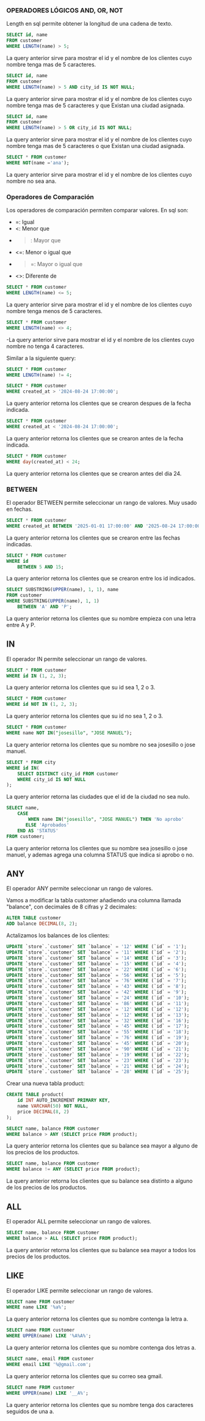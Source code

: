 ### OPERADORES LÓGICOS AND, OR, NOT

Length en sql permite obtener la longitud de una cadena de texto.

```sql
SELECT id, name
FROM customer
WHERE LENGTH(name) > 5;
```

La query anterior sirve para mostrar el id y el nombre de los clientes cuyo nombre tenga mas de 5 caracteres.

```sql
SELECT id, name
FROM customer
WHERE LENGTH(name) > 5 AND city_id IS NOT NULL;
```

La query anterior sirve para mostrar el id y el nombre de los clientes cuyo nombre tenga mas de 5 caracteres y que Existan una ciudad asignada.

```sql
SELECT id, name
FROM customer
WHERE LENGTH(name) > 5 OR city_id IS NOT NULL;
```

La query anterior sirve para mostrar el id y el nombre de los clientes cuyo nombre tenga mas de 5 caracteres o que Existan una ciudad asignada.

```sql
SELECT * FROM customer
WHERE NOT(name ='ana');
```

La query anterior sirve para mostrar el id y el nombre de los clientes cuyo nombre no sea ana.

### Operadores de Comparación

Los operadores de comparación permiten comparar valores. En sql son:

- =: Igual
- <: Menor que
- > : Mayor que
- <=: Menor o igual que
- > =: Mayor o igual que
- <>: Diferente de

```sql
SELECT * FROM customer
WHERE LENGTH(name) <= 5;
```

La query anterior sirve para mostrar el id y el nombre de los clientes cuyo nombre tenga menos de 5 caracteres.

```sql
SELECT * FROM customer
WHERE LENGTH(name) <> 4;
```

-La query anterior sirve para mostrar el id y el nombre de los clientes cuyo nombre no tenga 4 caracteres.

Similar a la siguiente query:

```sql
SELECT * FROM customer
WHERE LENGTH(name) != 4;
```

```sql
SELECT * FROM customer
WHERE created_at > '2024-08-24 17:00:00';
```

La query anterior retorna los clientes que se crearon despues de la fecha indicada.

```sql
SELECT * FROM customer
WHERE created_at < '2024-08-24 17:00:00';
```

La query anterior retorna los clientes que se crearon antes de la fecha indicada.

```sql
SELECT * FROM customer
WHERE day(created_at) < 24;
```

La query anterior retorna los clientes que se crearon antes del dia 24.

### BETWEEN

El operador BETWEEN permite seleccionar un rango de valores. Muy usado en fechas.

```sql
SELECT * FROM customer
WHERE created_at BETWEEN '2025-01-01 17:00:00' AND '2025-08-24 17:00:00';
```

La query anterior retorna los clientes que se crearon entre las fechas indicadas.

```sql
SELECT * FROM customer
WHERE id
	BETWEEN 5 AND 15;
```

La query anterior retorna los clientes que se crearon entre los id indicados.

```sql
SELECT SUBSTRING(UPPER(name), 1, 1), name
FROM customer
WHERE SUBSTRING(UPPER(name), 1, 1)
    BETWEEN 'A' AND 'P';
```

La query anterior retorna los clientes que su nombre empieza con una letra entre A y P.

## IN

El operador IN permite seleccionar un rango de valores.

```sql
SELECT * FROM customer
WHERE id IN (1, 2, 3);
```

La query anterior retorna los clientes que su id sea 1, 2 o 3.

```sql
SELECT * FROM customer
WHERE id NOT IN (1, 2, 3);
```

La query anterior retorna los clientes que su id no sea 1, 2 o 3.

```sql
SELECT * FROM customer
WHERE name NOT IN("josesillo", "JOSE MANUEL");
```

La query anterior retorna los clientes que su nombre no sea josesillo o jose manuel.

```sql
SELECT * FROM city
WHERE id IN(
	SELECT DISTINCT city_id FROM customer
    WHERE city_id IS NOT NULL
);
```

La query anterior retorna las ciudades que el id de la ciudad no sea nulo.

```sql
SELECT name,
	CASE
		WHEN name IN("josesillo", "JOSE MANUEL") THEN 'No aprobo'
       ELSE 'Aprobados'
	END AS 'STATUS'
FROM customer;
```

La query anterior retorna los clientes que su nombre sea josesillo o jose manuel, y ademas agrega una columna STATUS que indica si aprobo o no.

## ANY

El operador ANY permite seleccionar un rango de valores.

Vamos a modificar la tabla customer añadiendo una columna llamada "balance", con decimales de 8 cifras y 2 decimales:

```sql
ALTER TABLE customer
ADD balance DECIMAL(8, 2);
```

Actalizamos los balances de los clientes:

```sql
UPDATE `store`.`customer` SET `balance` = '12' WHERE (`id` = '1');
UPDATE `store`.`customer` SET `balance` = '11' WHERE (`id` = '2');
UPDATE `store`.`customer` SET `balance` = '14' WHERE (`id` = '3');
UPDATE `store`.`customer` SET `balance` = '15' WHERE (`id` = '4');
UPDATE `store`.`customer` SET `balance` = '22' WHERE (`id` = '6');
UPDATE `store`.`customer` SET `balance` = '56' WHERE (`id` = '5');
UPDATE `store`.`customer` SET `balance` = '76' WHERE (`id` = '7');
UPDATE `store`.`customer` SET `balance` = '43' WHERE (`id` = '8');
UPDATE `store`.`customer` SET `balance` = '42' WHERE (`id` = '9');
UPDATE `store`.`customer` SET `balance` = '24' WHERE (`id` = '10');
UPDATE `store`.`customer` SET `balance` = '86' WHERE (`id` = '11');
UPDATE `store`.`customer` SET `balance` = '12' WHERE (`id` = '12');
UPDATE `store`.`customer` SET `balance` = '12' WHERE (`id` = '13');
UPDATE `store`.`customer` SET `balance` = '32' WHERE (`id` = '16');
UPDATE `store`.`customer` SET `balance` = '45' WHERE (`id` = '17');
UPDATE `store`.`customer` SET `balance` = '55' WHERE (`id` = '18');
UPDATE `store`.`customer` SET `balance` = '76' WHERE (`id` = '19');
UPDATE `store`.`customer` SET `balance` = '45' WHERE (`id` = '20');
UPDATE `store`.`customer` SET `balance` = '90' WHERE (`id` = '21');
UPDATE `store`.`customer` SET `balance` = '19' WHERE (`id` = '22');
UPDATE `store`.`customer` SET `balance` = '23' WHERE (`id` = '23');
UPDATE `store`.`customer` SET `balance` = '21' WHERE (`id` = '24');
UPDATE `store`.`customer` SET `balance` = '28' WHERE (`id` = '25');
```

Crear una nueva tabla product:

```sql
CREATE TABLE product(
	id INT AUTO_INCREMENT PRIMARY KEY,
	name VARCHAR(50) NOT NULL,
    price DECIMAL(8, 2)
);
```

```sql
SELECT name, balance FROM customer
WHERE balance > ANY (SELECT price FROM product);
```

La query anterior retorna los clientes que su balance sea mayor a alguno de los precios de los productos.

```sql
SELECT name, balance FROM customer
WHERE balance != ANY (SELECT price FROM product);
```

La query anterior retorna los clientes que su balance sea distinto a alguno de los precios de los productos.

## ALL

El operador ALL permite seleccionar un rango de valores.

```sql
SELECT name, balance FROM customer
WHERE balance > ALL (SELECT price FROM product);
```

La query anterior retorna los clientes que su balance sea mayor a todos los precios de los productos.

## LIKE

El operador LIKE permite seleccionar un rango de valores.

```sql
SELECT name FROM customer
WHERE name LIKE '%a%';
```

La query anterior retorna los clientes que su nombre contenga la letra a.

```sql
SELECT name FROM customer
WHERE UPPER(name) LIKE '%A%A%';
```

La query anterior retorna los clientes que su nombre contenga dos letras a.

```sql
SELECT name, email FROM customer
WHERE email LIKE '%@gmail.com';
```

La query anterior retorna los clientes que su correo sea gmail.

```sql
SELECT name FROM customer
WHERE UPPER(name) LIKE '__A%';
```

La query anterior retorna los clientes que su nombre tenga dos caracteres seguidos de una a.
